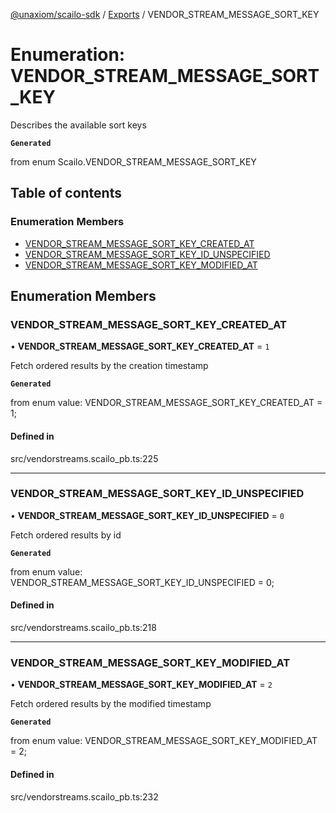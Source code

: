 [@unaxiom/scailo-sdk](../README.md) / [Exports](../modules.md) / VENDOR\_STREAM\_MESSAGE\_SORT\_KEY

# Enumeration: VENDOR\_STREAM\_MESSAGE\_SORT\_KEY

Describes the available sort keys

**`Generated`**

from enum Scailo.VENDOR_STREAM_MESSAGE_SORT_KEY

## Table of contents

### Enumeration Members

- [VENDOR\_STREAM\_MESSAGE\_SORT\_KEY\_CREATED\_AT](VENDOR_STREAM_MESSAGE_SORT_KEY.md#vendor_stream_message_sort_key_created_at)
- [VENDOR\_STREAM\_MESSAGE\_SORT\_KEY\_ID\_UNSPECIFIED](VENDOR_STREAM_MESSAGE_SORT_KEY.md#vendor_stream_message_sort_key_id_unspecified)
- [VENDOR\_STREAM\_MESSAGE\_SORT\_KEY\_MODIFIED\_AT](VENDOR_STREAM_MESSAGE_SORT_KEY.md#vendor_stream_message_sort_key_modified_at)

## Enumeration Members

### VENDOR\_STREAM\_MESSAGE\_SORT\_KEY\_CREATED\_AT

• **VENDOR\_STREAM\_MESSAGE\_SORT\_KEY\_CREATED\_AT** = ``1``

Fetch ordered results by the creation timestamp

**`Generated`**

from enum value: VENDOR_STREAM_MESSAGE_SORT_KEY_CREATED_AT = 1;

#### Defined in

src/vendorstreams.scailo_pb.ts:225

___

### VENDOR\_STREAM\_MESSAGE\_SORT\_KEY\_ID\_UNSPECIFIED

• **VENDOR\_STREAM\_MESSAGE\_SORT\_KEY\_ID\_UNSPECIFIED** = ``0``

Fetch ordered results by id

**`Generated`**

from enum value: VENDOR_STREAM_MESSAGE_SORT_KEY_ID_UNSPECIFIED = 0;

#### Defined in

src/vendorstreams.scailo_pb.ts:218

___

### VENDOR\_STREAM\_MESSAGE\_SORT\_KEY\_MODIFIED\_AT

• **VENDOR\_STREAM\_MESSAGE\_SORT\_KEY\_MODIFIED\_AT** = ``2``

Fetch ordered results by the modified timestamp

**`Generated`**

from enum value: VENDOR_STREAM_MESSAGE_SORT_KEY_MODIFIED_AT = 2;

#### Defined in

src/vendorstreams.scailo_pb.ts:232
